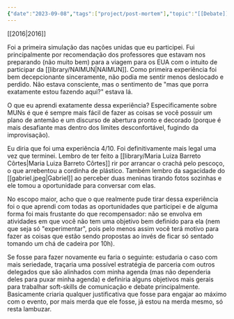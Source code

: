 ```yaml
---
{"date":"2023-09-08","tags":["project/post-mortem"],"topic":"[[Debate]]","publish":true,"description":"Brasília's Model United Nations","PassFrontmatter":true}
---
```


[[2016\|2016]]

Foi a primeira simulação das nações unidas que eu participei. Fui principalmente por recomendação dos professores que estavam nos preparando (não muito bem) para a viagem para os EUA com o intuito de participar da [[library/NAIMUN\|NAIMUN]]. Como primeira experiência foi bem decepcionante sinceramente, não podia me sentir menos deslocado e perdido. Não estava consciente, mas o sentimento de "mas que porra exatamente estou fazendo aqui?" estava lá. 

O que eu aprendi exatamente dessa experiência? Especificamente sobre MUNs é que é sempre mais fácil de fazer as coisas se você possuir um plano de antemão e um discurso de abertura pronto e decorado (porque é mais desafiante mas dentro dos limites desconfortável, fugindo da improvisação). 

Eu diria que foi uma experiência 4/10. Foi definitivamente mais legal uma vez que terminei. Lembro de ter feito a [[library/Maria Luiza Barreto Côrtes\|Maria Luiza Barreto Côrtes]] rir por arrancar o crachá pelo pescoço, o que arrebentou a cordinha de plástico. Também lembro da sagacidade do [[gabriel.jpeg|Gabriel]] ao perceber duas meninas tirando fotos sozinhas e ele tomou a oportunidade para conversar com elas. 

No escopo maior, acho que o que realmente pude tirar dessa experiência foi o que aprendi com todas as oportunidades que participei e de alguma forma foi mais frustante do que recompensador: não se envolva em atividades em que você não tem uma objetivo bem definido para ela (nem que seja só "experimentar", pois pelo menos assim você terá motivo para fazer as coisas que estão sendo propostas ao invés de ficar só sentado tomando um chá de cadeira por 10h). 

Se fosse para fazer novamente eu faria o seguinte: estudaria o caso com mais seriedade, traçaria uma possível estratégia de parceria com outros delegados que são alinhados com minha agenda (mas não dependeria deles para puxar minha agenda) e definiria alguns objetivos mais gerais para trabalhar soft-skills de comunicação e debate principalmente. Basicamente criaria qualquer justificativa que fosse para engajar ao máximo com o evento, por mais merda que ele fosse, já estou na merda mesmo, só resta lambuzar. 